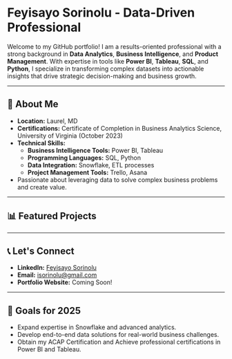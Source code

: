 # Feyisayo Sorinolu - Data-Driven Professional

Welcome to my GitHub portfolio! I am a results-oriented professional with a strong background in **Data Analytics**, **Business Intelligence**, and **Product Management**. With expertise in tools like **Power BI**, **Tableau**, **SQL**, and **Python**, I specialize in transforming complex datasets into actionable insights that drive strategic decision-making and business growth.

---

## 🌟 About Me
- **Location:** Laurel, MD
- **Certifications:** Certificate of Completion in Business Analytics Science, University of Virginia (October 2023)
- **Technical Skills:**  
  - **Business Intelligence Tools:** Power BI, Tableau  
  - **Programming Languages:** SQL, Python  
  - **Data Integration:** Snowflake, ETL processes  
  - **Project Management Tools:** Trello, Asana  
- Passionate about leveraging data to solve complex business problems and create value.

---

## 📊 Featured Projects



---

## 📞 Let's Connect
- **LinkedIn:** [Feyisayo Sorinolu](https://www.linkedin.com/in/ismat-sorinolu)  
- **Email:** isorinolu@gmail.com  
- **Portfolio Website:** Coming Soon!

---

## 🚀 Goals for 2025
- Expand expertise in Snowflake and advanced analytics.  
- Develop end-to-end data solutions for real-world business challenges.  
- Obtain my ACAP Certification and Achieve professional certifications in Power BI and Tableau.

